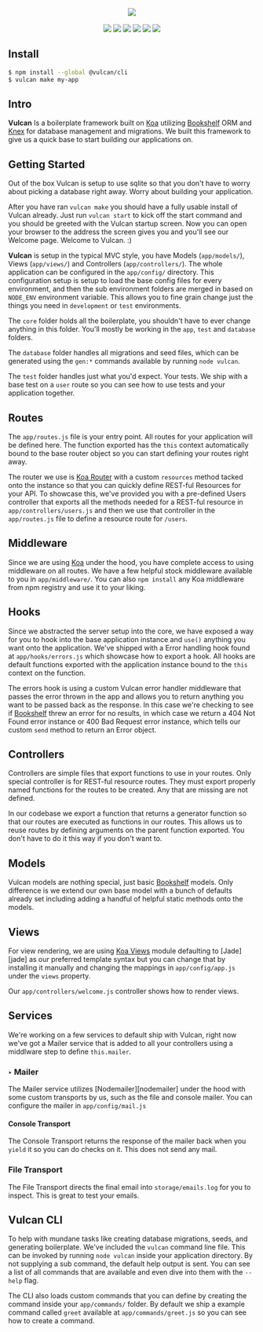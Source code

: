 <div align="center">
  <img src="http://i.imgur.com/oYGzAXZ.png">
  <br><br>
  <a href="http://standardjs.com"><img src="https://img.shields.io/badge/code%20style-standard-brightgreen.svg?style=flat"></a> <a href="https://travis-ci.org/aniftyco/vulcan"><img src="https://img.shields.io/travis/aniftyco/vulcan/master.svg"></a> <a href="https://coveralls.io/github/aniftyco/vulcan"><img src="https://img.shields.io/coveralls/aniftyco/vulcan.svg"></a> <a href="https://github.com/aniftyco/vulcan/releases"><img src="https://img.shields.io/github/release/aniftyco/vulcan.svg"></a> <a href="https://github.com/aniftyco/vulcan/releases"><img src="https://img.shields.io/github/downloads/aniftyco/vulcan/total.svg"></a> <a href="https://github.com/aniftyco/vulcan/blob/master/LICENSE"><img src="https://img.shields.io/github/license/aniftyco/vulcan.svg"></a>
</div>

## Install
```sh
$ npm install --global @vulcan/cli
$ vulcan make my-app
```

## Intro
**Vulcan** Is a boilerplate framework built on [Koa][koa] utilizing [Bookshelf][bookshelf] ORM and [Knex][knex] for database management and migrations. We built this framework to give us a quick base to start building our applications on.

## Getting Started
Out of the box Vulcan is setup to use sqlite so that you don't have to worry about picking a database right away. Worry about building your application.

After you have ran `vulcan make` you should have a fully usable install of Vulcan already. Just run `vulcan start` to kick off the start command and you should be greeted with the Vulcan startup screen. Now you can open your browser to the address the screen gives you and you'll see our Welcome page. Welcome to Vulcan. :)

**Vulcan** is setup in the typical MVC style, you have Models (`app/models/`), Views (`app/views/`) and Controllers (`app/controllers/`). The whole application can be configured in the `app/config/` directory. This configuration setup is setup to load the base config files for every environment, and then the sub environment folders are merged in based on `NODE_ENV` environment variable. This allows you to fine grain change just the things you need in `development` or `test` environments.

The `core` folder holds all the boilerplate, you shouldn't have to ever change anything in this folder. You'll mostly be working in the `app`, `test` and `database` folders.

The `database` folder handles all migrations and seed files, which can be generated using the `gen:*` commands available by running `node vulcan`.

The `test` folder handles just what you'd expect. Your tests. We ship with a base test on a `user` route so you can see how to use tests and your application together.

## Routes
The `app/routes.js` file is your entry point. All routes for your application will be defined here. The function exported has the `this` context automatically bound to the base router object so you can start defining your routes right away.

The router we use is [Koa Router][koa-router] with a custom `resources` method tacked onto the instance so that you can quickly define REST-ful Resources for your API. To showcase this, we've provided you with a pre-defined Users controller that exports all the methods needed for a REST-ful resource in `app/controllers/users.js` and then we use that controller in the `app/routes.js` file to define a resource route for `/users`.

## Middleware
Since we are using [Koa][koa] under the hood, you have complete access to using middleware on all routes. We have a few helpful stock middleware available to you in `app/middleware/`. You can also `npm install` any Koa middleware from npm registry and use it to your liking.

## Hooks
Since we abstracted the server setup into the core, we have exposed a way for you to hook into the base application instance and `use()` anything you want onto the application. We've shipped with a Error handling hook found at `app/hooks/errors.js` which showcase how to export a hook. All hooks are default functions exported with the application instance bound to the `this` context on the function.

The errors hook is using a custom Vulcan error handler middleware that passes the error thrown in the app and allows you to return anything you want to be passed back as the response. In this case we're checking to see if [Bookshelf][bookshelf] threw an error for no results, in which case we return a 404 Not Found error instance or 400 Bad Request error instance, which tells our custom `send` method to return an Error object.

## Controllers
Controllers are simple files that export functions to use in your routes. Only special controller is for REST-ful resource routes. They must export properly named functions for the routes to be created. Any that are missing are not defined.

In our codebase we export a function that returns a generator function so that our routes are executed as functions in our routes. This allows us to reuse routes by defining arguments on the parent function exported. You don't have to do it this way if you don't want to.

## Models
Vulcan models are nothing special, just basic [Bookshelf][bookshelf] models. Only difference is we extend our own base model with a bunch of defaults already set including adding a handful of helpful static methods onto the models.

## Views
For view rendering, we are using [Koa Views][koa-views] module defaulting to [Jade][jade] as our preferred template syntax but you can change that by installing it manually and changing the mappings in `app/config/app.js` under the `views` property.

Our `app/controllers/welcome.js` controller shows how to render views.

## Services
We're working on a few services to default ship with Vulcan, right now we've got a Mailer service that is added to all your controllers using a middlware step to define `this.mailer`.

### ‣ Mailer
The Mailer service utilizes [Nodemailer][nodemailer] under the hood with some custom transports by us, such as the file and console mailer. You can configure the mailer in `app/config/mail.js`

#### Console Transport
The Console Transport returns the response of the mailer back when you `yield` it so you can do checks on it. This does not send any mail.

### File Transport
The File Transport directs the final email into `storage/emails.log` for you to inspect. This is great to test your emails.

## Vulcan CLI
To help with mundane tasks like creating database migrations, seeds, and generating boilerplate. We've included the `vulcan` command line file. This can be invoked by running `node vulcan` inside your application directory. By not supplying a sub command, the default help output is sent. You can see a list of all commands that are available and even dive into them with the `--help` flag.

The CLI also loads custom commands that you can define by creating the command inside your `app/commands/` folder. By default we ship a example command called `greet` available at `app/commands/greet.js` so you can see how to create a command.

[koa]: http://koajs.com
[bookshelf]: http://bookshelfjs.org
[knex]: http://knexjs.org
[koa-router]: https://github.com/alexmingoia/koa-router
[koa-views]: https://github.com/queckezz/koa-views
